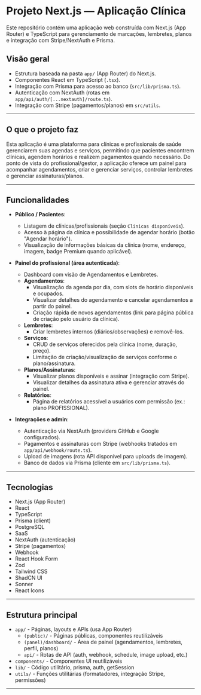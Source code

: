 # Projeto Next.js — Aplicação Clínica

Este repositório contém uma aplicação web construída com Next.js (App Router) e TypeScript para gerenciamento de marcações, lembretes, planos e integração com Stripe/NextAuth e Prisma.

## Visão geral

- Estrutura baseada na pasta `app/` (App Router) do Next.js.
- Componentes React em TypeScript (`.tsx`).
- Integração com Prisma para acesso ao banco (`src/lib/prisma.ts`).
- Autenticação com NextAuth (rotas em `app/api/auth/[...nextauth]/route.ts`).
- Integração com Stripe (pagamentos/planos) em `src/utils`.

---

## O que o projeto faz

Esta aplicação é uma plataforma para clínicas e profissionais de saúde gerenciarem suas agendas e serviços, permitindo que pacientes encontrem clínicas, agendem horários e realizem pagamentos quando necessário. Do ponto de vista do profissional/gestor, a aplicação oferece um painel para acompanhar agendamentos, criar e gerenciar serviços, controlar lembretes e gerenciar assinaturas/planos.

---

## Funcionalidades

- **Público / Pacientes**:
  - Listagem de clínicas/profissionais (seção `Clinicas disponíveis`).
  - Acesso à página da clínica e possibilidade de agendar horário (botão "Agendar horário").
  - Visualização de informações básicas da clínica (nome, endereço, imagem, badge Premium quando aplicável).

- **Painel do profissional (área autenticada)**:
  - Dashboard com visão de Agendamentos e Lembretes.
  - **Agendamentos**:
    - Visualização da agenda por dia, com slots de horário disponíveis e ocupados.
    - Visualizar detalhes do agendamento e cancelar agendamentos a partir do painel.
    - Criação rápida de novos agendamentos (link para página pública de criação pelo usuário da clínica).
  - **Lembretes**:
    - Criar lembretes internos (diários/observações) e removê-los.
  - **Serviços**:
    - CRUD de serviços oferecidos pela clínica (nome, duração, preço).
    - Limitação de criação/visualização de serviços conforme o plano/assinatura.
  - **Planos/Assinaturas**:
    - Visualizar planos disponíveis e assinar (integração com Stripe).
    - Visualizar detalhes da assinatura ativa e gerenciar através do painel.
  - **Relatórios**:
    - Página de relatórios acessível a usuários com permissão (ex.: plano PROFISSIONAL).

- **Integrações e admin**:
  - Autenticação via NextAuth (providers GitHub e Google configurados).
  - Pagamentos e assinaturas com Stripe (webhooks tratados em `app/api/webhook/route.ts`).
  - Upload de imagens (rota API disponível para uploads de imagem).
  - Banco de dados via Prisma (cliente em `src/lib/prisma.ts`).

---

## Tecnologias

- Next.js (App Router)
- React
- TypeScript
- Prisma (client)
- PostgreSQL
- SaaS
- NextAuth (autenticação)
- Stripe (pagamentos)
- Webhook
- React Hook Form
- Zod
- Tailwind CSS
- ShadCN UI
- Sonner
- React Icons

---

## Estrutura principal

- `app/` - Páginas, layouts e APIs (usa App Router)
  - `(public)/` - Páginas públicas, componentes reutilizáveis
  - `(panel)/dashboard/` - Área de painel (agendamentos, lembretes, perfil, planos)
  - `api/` - Rotas de API (auth, webhook, schedule, image upload, etc.)
- `components/` - Componentes UI reutilizáveis
- `lib/` - Código utilitário, prisma, auth, getSession
- `utils/` - Funções utilitárias (formatadores, integração Stripe, permissões)

---

 
